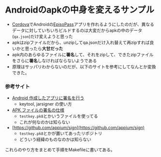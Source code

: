 # Androidのapkの中身を変えるサンプル

* [Cordova](https://cordova.apache.org/)でAndroidの[EpisoPass](http://EpisoPass.com/)アプリを作れるようにしたのだが、異なるデータに対していちいちビルドするのは大変だからapkの中のデータ(```qa.json```)だけ変えようと思った
* apkはzipファイルだから、unzipしてqa.jsonだけ入れ替えて再zipすれば良いかと思ったら**大甘だった**
* apk内のあらゆるファイルに**署名**して、それをzipして、できたzipファイルをさらに**署名**しなければならないようである
* 原理はサッパリわからないのだが、以下のサイトを参考にしてなんとか変換できた。

### 参考サイト

 * [Android 作成したアプリに署名を行う](http://blue-red.ddo.jp/%7Eao/wiki/wiki.cgi?page=Android+%BA%EE%C0%AE%A4%B7%A4%BF%A5%A2%A5%D7%A5%EA%A4%CB%BD%F0%CC%BE%A4%F2%B9%D4%A4%A6)
   * keytool, jarsigner の使い方
 * [APK ファイルの署名の仕様](http://d.hatena.ne.jp/urandroid/20110818/1313656536)
   * ```testkey.pk8```とかいうファイルを使ってる
   * これが何なのかは知らない
 * [https://github.com/appium/sign](https://github.com/appium/sign)
   * ```testkey.pk8```とかが置いてあったリポジトリ
   * どういう経緯のものなのかは知らない
 
これらのやり方をまとめて手順をMakefileに書いてある。